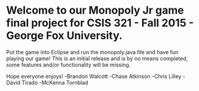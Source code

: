 # Welcome to our Monopoly Jr game final project for CSIS 321 - Fall 2015 - George Fox University.
Put the game into Eclipse and run the monopoly.java file and have fun playing our game! This is an initial release and is by no means completed, some features and/or functionality will be missing. 

Hope everyone enjoys!
-Brandon Walcott
-Chase Atkinson
-Chris Lilley
-David Tirado
-McKenna Tornblad

